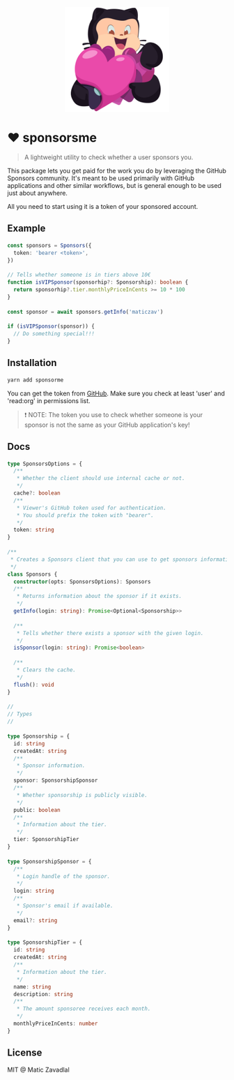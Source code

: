 <div align="center"><img src="media/logo.svg" width="240" /></div>

# ❤️ sponsorsme

> A lightweight utility to check whether a user sponsors you.

This package lets you get paid for the work you do by leveraging the GitHub Sponsors community. It's meant to be used primarily with GitHub applications and other similar workflows, but is general enough to be used just about anywhere.

All you need to start using it is a token of your sponsored account.

## Example

```ts
const sponsors = Sponsors({
  token: 'bearer <token>',
})

// Tells whether someone is in tiers above 10€
function isVIPSponsor(sponsorhip?: Sponsorship): boolean {
  return sponsorhip?.tier.monthlyPriceInCents >= 10 * 100
}

const sponsor = await sponsors.getInfo('maticzav')

if (isVIPSponsor(sponsor)) {
  // Do something special!!!
}
```

## Installation

```bash
yarn add sponsorme
```

You can get the token from [GitHub](https://github.com/settings/tokens). Make sure you check at least 'user' and 'read:org' in permissions list.

> ❗️ NOTE: The token you use to check whether someone is your sponsor is not the same as your GitHub application's key!

## Docs

```ts
type SponsorsOptions = {
  /**
   * Whether the client should use internal cache or not.
   */
  cache?: boolean
  /**
   * Viewer's GitHub token used for authentication.
   * You should prefix the token with "bearer".
   */
  token: string
}

/**
 * Creates a Sponsors client that you can use to get sponsors information.
 */
class Sponsors {
  constructor(opts: SponsorsOptions): Sponsors
  /**
   * Returns information about the sponsor if it exists.
   */
  getInfo(login: string): Promise<Optional<Sponsorship>>

  /**
   * Tells whether there exists a sponsor with the given login.
   */
  isSponsor(login: string): Promise<boolean>

  /**
   * Clears the cache.
   */
  flush(): void
}

//
// Types
//

type Sponsorship = {
  id: string
  createdAt: string
  /**
   * Sponsor information.
   */
  sponsor: SponsorshipSponsor
  /**
   * Whether sponsorship is publicly visible.
   */
  public: boolean
  /**
   * Information about the tier.
   */
  tier: SponsorshipTier
}

type SponsorshipSponsor = {
  /**
   * Login handle of the sponsor.
   */
  login: string
  /**
   * Sponsor's email if available.
   */
  email?: string
}

type SponsorshipTier = {
  id: string
  createdAt: string
  /**
   * Information about the tier.
   */
  name: string
  description: string
  /**
   * The amount sponsoree receives each month.
   */
  monthlyPriceInCents: number
}
```

## License

MIT @ Matic Zavadlal
